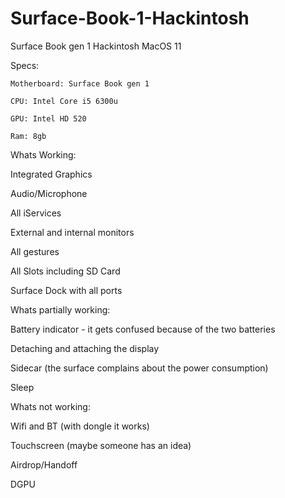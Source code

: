 # Surface-Book-1-Hackintosh
Surface Book gen 1 Hackintosh MacOS 11



Specs:


	Motherboard: Surface Book gen 1

	CPU: Intel Core i5 6300u

	GPU: Intel HD 520

	Ram: 8gb




Whats Working:


Integrated Graphics

Audio/Microphone

All iServices

External and internal monitors

All gestures

All Slots including SD Card

Surface Dock with all ports
	

Whats partially working:



Battery indicator - it gets confused because of the two batteries

Detaching and attaching the display

Sidecar (the surface complains about the power consumption)

Sleep


Whats not working:


Wifi and BT (with dongle it works)

Touchscreen (maybe someone has an idea)

Airdrop/Handoff

DGPU

